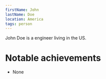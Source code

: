 ```yaml
---
firstName: John
lastName: Doe
location: America
tags: person
---
```


John Doe is a engineer living in the US.

# Notable achievements
* None